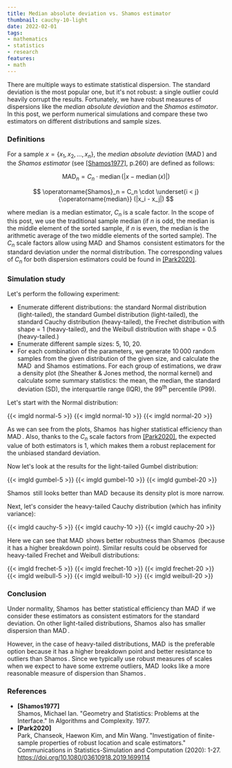 ```yaml
---
title: Median absolute deviation vs. Shamos estimator
thumbnail: cauchy-10-light
date: 2022-02-01
tags:
- mathematics
- statistics
- research
features:
- math
---
```


There are multiple ways to estimate statistical dispersion.
The standard deviation is the most popular one, but it's not robust:
  a single outlier could heavily corrupt the results.
Fortunately, we have robust measures of dispersions like the *median absolute deviation* and the *Shamos estimator*.
In this post, we perform numerical simulations and
  compare these two estimators on different distributions and sample sizes.

<!--more-->

### Definitions

For a sample $x = \{ x_1, x_2, \ldots, x_n \}$,
  the *median absolute deviation* ($\operatorname{MAD}$) and
  the *Shamos estimator* (see [[Shamos1977]](#Shamos1977), p.260) are defined as follows:

$$
\operatorname{MAD}_n = C_n \cdot \operatorname{median}(|x - \operatorname{median}(x)|)
$$

$$
\operatorname{Shamos}_n = C_n \cdot \underset{i < j}{\operatorname{median}} (|x_i - x_j|)
$$

where $\operatorname{median}$ is a median estimator, $C_n$ is a scale factor.
In the scope of this post, we use the traditional sample median
  (if $n$ is odd, the median is the middle element of the sorted sample,
   if $n$ is even, the median is the arithmetic average of the two middle elements of the sorted sample).
The $C_n$ scale factors allow using $\operatorname{MAD}$ and $\operatorname{Shamos}$ consistent estimators
  for the standard deviation under the normal distribution.
The corresponding values of $C_n$ for both dispersion estimators could be found in [[Park2020]](#Park2020).

### Simulation study

Let's perform the following experiment:

* Enumerate different distributions:
  the standard Normal distribution (light-tailed),
  the standard Gumbel distribution (light-tailed),
  the standard Cauchy distribution (heavy-tailed),
  the Frechet distribution with shape = 1 (heavy-tailed),
  and the Weibull distribution with shape = 0.5 (heavy-tailed.)
* Enumerate different sample sizes: 5, 10, 20.
* For each combination of the parameters,
    we generate $10\,000$ random samples from the given distribution of the given size,
    and calculate the $\operatorname{MAD}$ and $\operatorname{Shamos}$ estimations.
  For each group of estimations, we draw a density plot (the Sheather & Jones method, the normal kernel)
    and calculate some summary statistics: the mean, the median, the standard deviation (SD),
    the interquartile range (IQR), the $99^\textrm{th}$ percentile (P99).

Let's start with the Normal distribution:

{{< imgld normal-5 >}}
{{< imgld normal-10 >}}
{{< imgld normal-20 >}}

As we can see from the plots, $\operatorname{Shamos}$ has higher statistical efficiency than $\operatorname{MAD}$.
Also, thanks to the $C_n$ scale factors from [[Park2020]](#Park2020),
  the expected value of both estimators is $1$, which makes them a robust replacement
  for the unbiased standard deviation.

Now let's look at the results for the light-tailed Gumbel distribution:

{{< imgld gumbel-5 >}}
{{< imgld gumbel-10 >}}
{{< imgld gumbel-20 >}}

$\operatorname{Shamos}$ still looks better than $\operatorname{MAD}$ because its density plot is more narrow.

Next, let's consider the heavy-tailed Cauchy distribution (which has infinity variance):

{{< imgld cauchy-5 >}}
{{< imgld cauchy-10 >}}
{{< imgld cauchy-20 >}}

Here we can see that $\operatorname{MAD}$ shows better robustness than $\operatorname{Shamos}$
  (because it has a higher breakdown point).
Similar results could be observed for heavy-tailed Frechet and Weibull distributions:

{{< imgld frechet-5 >}}
{{< imgld frechet-10 >}}
{{< imgld frechet-20 >}}
{{< imgld weibull-5 >}}
{{< imgld weibull-10 >}}
{{< imgld weibull-20 >}}

### Conclusion

Under normality, $\operatorname{Shamos}$ has better statistical efficiency than $\operatorname{MAD}$
  if we consider these estimators as consistent estimators for the standard deviation.
On other light-tailed distributions, $\operatorname{Shamos}$ also has smaller dispersion than $\operatorname{MAD}$.

However, in the case of heavy-tailed distributions, $\operatorname{MAD}$ is the preferable option
  because it has a higher breakdown point and better resistance to outliers than $\operatorname{Shamos}$.
Since we typically use robust measures of scales when we expect to have some extreme outliers,
  $\operatorname{MAD}$ looks like a more reasonable measure of dispersion than $\operatorname{Shamos}$.

### References

* <b id="Shamos1977">[Shamos1977]</b>  
  Shamos, Michael Ian. "Geometry and Statistics: Problems at the Interface." In Algorithms and Complexity. 1977.  
* <b id="Park2020">[Park2020]</b>  
  Park, Chanseok, Haewon Kim, and Min Wang.
  "Investigation of finite-sample properties of robust location and scale estimators."
  Communications in Statistics-Simulation and Computation (2020): 1-27.  
  https://doi.org/10.1080/03610918.2019.1699114
